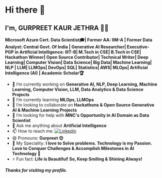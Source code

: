 # Hi there 👋

## I'm, GURPREET KAUR JETHRA 👩‍🎓
**Microsoft Azure Cert. Data Scientist🎓| Former AA: IIM-A | Former Data Analyst: Central Govt. Of India | Generative AI Researcher| Executive-PGP in Artificial Intelligence: IIIT-B| M.Tech in CSE| B.Tech in CSE| Hackathon Winner| Open Source Contributor| Technical Writer| Deep Learning| Computer Vision| Data Science| Big Data| Machine Learning| NLP | LLM| LLMOps| DevOps| SQL| Statistics| AWS| MLOps| Artificial Intelligence (AI) | Academic Scholar🏆**

- 🔭 I’m currently working on **Generative AI, NLP, Deep Learning, Machine Learning, Computer Vision, LLM, Data Analytics & Data Science Projects**                       
- 🌱 I’m currently learning **MLOps, LLMOps**
- 👯 I’m looking to collaborate on **Hackathons & Open Source Generative AI & Machine Learning Projects**
- 🤔 I’m looking for help with **MNC's Opportunity in AI Domain as Data Scientist**
- 💬 Ask me anything about **Artificial Intelligence**
- 📫 How to reach me: <a href='https://www.linkedin.com/in/gurpreetkaurjethra/' target="_blank"><img alt='Linkedin' src='https://img.shields.io/badge/GURPREET-100000?style=plastic&logo=Linkedin&logoColor=4DA9E7&labelColor=black&color=black'/></a>
- 😄 Pronouns: **Gurpreet 😊**
- 🎯 My Speciality: **I love to Solve problems. Technology is my Passion. Love to Conquer Challenges & Accomplish Milestones in AI Technology 💪**
- ⚡ Fun fact: **Life is Beautiful! So, Keep Smiling & Shining Always!**


***Thanks for visiting my profile.***
